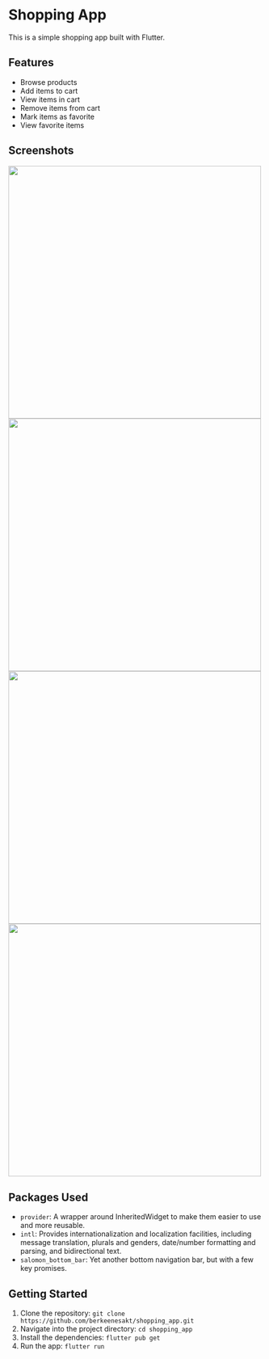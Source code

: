 # Shopping App

This is a simple shopping app built with Flutter.

## Features

- Browse products
- Add items to cart
- View items in cart
- Remove items from cart
- Mark items as favorite
- View favorite items

## Screenshots
<img src="https://github.com/berkeenesakt/shopping_app/assets/81863556/2ddb5d66-5a90-4014-9caf-6b3538349669" height="500">
<img src="https://github.com/berkeenesakt/shopping_app/assets/81863556/c0345b9d-3830-4b5b-a407-93bbbaddcabf" height="500">
<img src="https://github.com/berkeenesakt/shopping_app/assets/81863556/c6a13b01-a29e-47ed-a379-c6f0aad51cf4"  height="500">
<img src="https://github.com/berkeenesakt/shopping_app/assets/81863556/e9e6da4f-66da-4fcf-9f41-ab2e5badc7af"  height="500">



## Packages Used

- `provider`: A wrapper around InheritedWidget to make them easier to use and more reusable.
- `intl`: Provides internationalization and localization facilities, including message translation, plurals and genders, date/number formatting and parsing, and bidirectional text.
- `salomon_bottom_bar`: Yet another bottom navigation bar, but with a few key promises.

## Getting Started

1. Clone the repository: `git clone https://github.com/berkeenesakt/shopping_app.git`
2. Navigate into the project directory: `cd shopping_app`
3. Install the dependencies: `flutter pub get`
4. Run the app: `flutter run`

